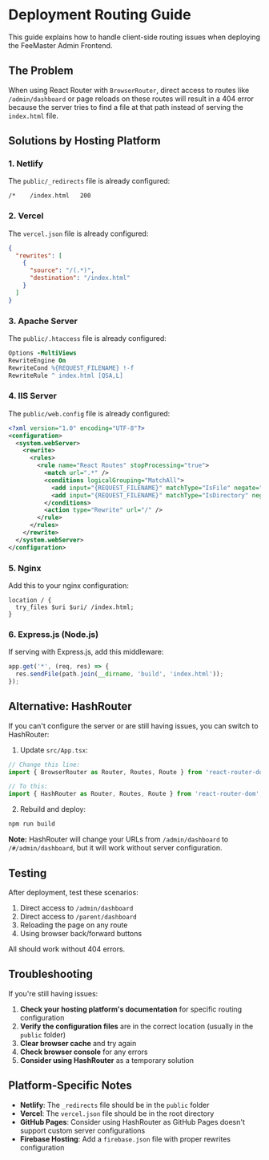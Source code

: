 # Deployment Routing Guide

This guide explains how to handle client-side routing issues when deploying the FeeMaster Admin Frontend.

## The Problem

When using React Router with `BrowserRouter`, direct access to routes like `/admin/dashboard` or page reloads on these routes will result in a 404 error because the server tries to find a file at that path instead of serving the `index.html` file.

## Solutions by Hosting Platform

### 1. Netlify
The `public/_redirects` file is already configured:
```
/*    /index.html   200
```

### 2. Vercel
The `vercel.json` file is already configured:
```json
{
  "rewrites": [
    {
      "source": "/(.*)",
      "destination": "/index.html"
    }
  ]
}
```

### 3. Apache Server
The `public/.htaccess` file is already configured:
```apache
Options -MultiViews
RewriteEngine On
RewriteCond %{REQUEST_FILENAME} !-f
RewriteRule ^ index.html [QSA,L]
```

### 4. IIS Server
The `public/web.config` file is already configured:
```xml
<?xml version="1.0" encoding="UTF-8"?>
<configuration>
  <system.webServer>
    <rewrite>
      <rules>
        <rule name="React Routes" stopProcessing="true">
          <match url=".*" />
          <conditions logicalGrouping="MatchAll">
            <add input="{REQUEST_FILENAME}" matchType="IsFile" negate="true" />
            <add input="{REQUEST_FILENAME}" matchType="IsDirectory" negate="true" />
          </conditions>
          <action type="Rewrite" url="/" />
        </rule>
      </rules>
    </rewrite>
  </system.webServer>
</configuration>
```

### 5. Nginx
Add this to your nginx configuration:
```nginx
location / {
  try_files $uri $uri/ /index.html;
}
```

### 6. Express.js (Node.js)
If serving with Express.js, add this middleware:
```javascript
app.get('*', (req, res) => {
  res.sendFile(path.join(__dirname, 'build', 'index.html'));
});
```

## Alternative: HashRouter

If you can't configure the server or are still having issues, you can switch to HashRouter:

1. Update `src/App.tsx`:
```javascript
// Change this line:
import { BrowserRouter as Router, Routes, Route } from 'react-router-dom';

// To this:
import { HashRouter as Router, Routes, Route } from 'react-router-dom';
```

2. Rebuild and deploy:
```bash
npm run build
```

**Note:** HashRouter will change your URLs from `/admin/dashboard` to `/#/admin/dashboard`, but it will work without server configuration.

## Testing

After deployment, test these scenarios:
1. Direct access to `/admin/dashboard`
2. Direct access to `/parent/dashboard`
3. Reloading the page on any route
4. Using browser back/forward buttons

All should work without 404 errors.

## Troubleshooting

If you're still having issues:

1. **Check your hosting platform's documentation** for specific routing configuration
2. **Verify the configuration files** are in the correct location (usually in the `public` folder)
3. **Clear browser cache** and try again
4. **Check browser console** for any errors
5. **Consider using HashRouter** as a temporary solution

## Platform-Specific Notes

- **Netlify**: The `_redirects` file should be in the `public` folder
- **Vercel**: The `vercel.json` file should be in the root directory
- **GitHub Pages**: Consider using HashRouter as GitHub Pages doesn't support custom server configurations
- **Firebase Hosting**: Add a `firebase.json` file with proper rewrites configuration 